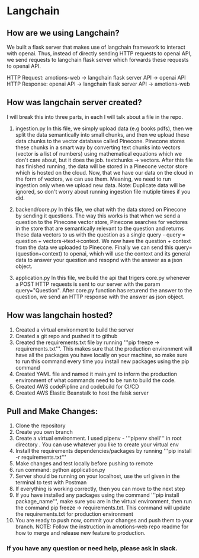 # Langchain

## How are we using Langchain?
We built a flask server that makes use of langchain framework to interact with openai. Thus, instead of directly sending HTTP requests
to openai API, we send requests to langchain flask server which forwards these requests to openai API. 

HTTP Request: amotions-web -> langchain flask server API -> openai API
<br />
HTTP Response: openai API -> langchain flask server API -> amotions-web

## How was langchain server created?
I will break this into three parts, in each I will talk about a file in the repo.

1. ingestion.py
In this file, we simply upload data (e.g books pdfs), then we split the data semantically into small chunks, and then we upload these data chunks to the vector database called Pinecone. Pinecone stores these chunks in a smart way by converting text chunks into vectors (vector is a list of numbers) using mathematical equations which we don't care about, but it does the job. textchunks -> vectors. After this file has finished running, the data will be stored in a Pinecone vector store which is hosted on the cloud. Now, that we have our data on the cloud in the form of vectors, we can use them. Meaning, we need to run ingestion only when we upload new data. Note: Duplicate data will be ignored, so don't worry about running ingestion file mutiple times if you did.

2. backend/core.py
In this file, we chat with the data stored on Pinecone by sending it questions. The way this works is that when we send a question to the Pinecone vector store, Pinecone searches for vectores in the store that are semantically relevant to the question and returns these data vectors to us with the question as a single query - query = question + vectors->text->context. We now have the question + context from the data we uploaded to Pinecone. Finally we can send this query=(question+context) to openai, which will use the context and its general data to answer your question and resopnd with the answer as a json object.

3. application.py
In this file, we build the api that trigers core.py whenever a POST HTTP requests is sent to our server with the param query="Question". After core.py function has returend the answer to the question, we send an HTTP response with the answer as json object.

## How was langchain hosted?
1. Created a virtual environment to build the server
2. Created a git repo and pushed it to github
3. Created the requirements.txt file by running '''pip freeze -> requirements.txt'''. This makes sure that the production environment will have all the packages you have locally on your machine, so make sure to run this command every time you install new packages using the pip command 
4. Created YAML file and named it main.yml to inform the production environment of what commands need to be run to build the code.
5. Created AWS codePipline and codebuild for CI/CD
6. Created AWS Elastic Beanstalk to host the falsk server

## Pull and Make Changes:
1. Clone the repository 
2. Create you own branch
3. Create a virtual environment. I used pipenv - '''pipenv shell''' in root directory . You can use whatever you like to create your virtual env
4. Install the requirements dependencies/packages by running '''pip install -r requirements.txt'''
5. Make changes and test locally before pushing to remote
6. run command: python application.py
7. Server should be running on your localhost, use the url given in the terminal to test with Postman
8. If everything is working correctly, then you can move to the next step
9. If you have installed any packages using the command '''pip install package_name''', make sure you are in the virtual environment, then run the command pip freeze -> requirements.txt. This command will update the requirements.txt for production environment
10. You are ready to push now, commit your changes and push them to your branch. NOTE: Follow the instruction in amotions-web repo readme for how to merge and release new feature to production.


### If you have any question or need help, please ask in slack.
